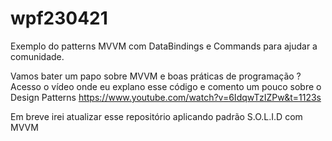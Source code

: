 # wpf230421
Exemplo do patterns MVVM com DataBindings e Commands para ajudar a comunidade.

Vamos bater um papo sobre MVVM e boas práticas de programação ?
Acesso o vídeo onde eu explano esse código e comento um pouco sobre o Design Patterns
https://www.youtube.com/watch?v=6IdqwTzIZPw&t=1123s

Em breve irei atualizar esse repositório aplicando padrão S.O.L.I.D com MVVM

